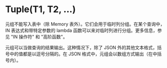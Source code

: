 # Tuple(T1, T2, ...)

元组不能写入表中（除 Memory 表外）。它们会用于临时列分组。在某个查询中，IN 表达式和带特定参数的 lambda 函数可以来对临时列进行分组。更多信息，参见 "IN 操作符" 和 "高阶函数"。

元组可以当做查询的结果输出。这种情况下，除了 JSON 外的其他文本格式，括号中的值都是以逗号分隔的。在 JSON 格式中，元组会以数组方式输出（在中括号内）。

